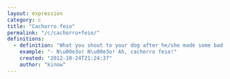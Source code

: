 ```yaml
---
layout: expression
category: c
title: "Cachorro feio"
permalink: "/c/cachorro+feio/"
definitions:
  - definition: "What you shout to your dog after he/she made some bad thing (like eating your homework ;-). That's one way of saying \"bad dog\" in Portuguese, though some people could say too \"cachorro mau\"."
    example: "- N\u00e3o! N\u00e3o! Ah, cachorro feio!"
    created: "2012-10-24T21:24:37"
    author: "kinow"
---
```

